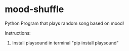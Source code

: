 # mood-shuffle
Python Program that plays random song based on mood!

Instructions:
1) Install playsound in terminal "pip install playsound"

